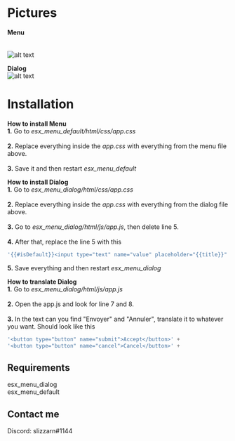 # Pictures

**Menu**<br />
<br />
<br />
           ![alt text](https://i.gyazo.com/cc2cd034b7320437cc28fdb7c5d9b9a2.png)


**Dialog**<br />
![alt text](https://i.gyazo.com/bbd10ce9f0bcf1e975576fe0e6da3a2f.png)

# Installation
**How to install Menu**<br />
**1.** Go to *esx_menu_default/html/css/app.css*<br /> <br />
**2.** Replace everything inside the *app.css* with everything from the menu file above.<br /> <br />
**3.** Save it and then restart *esx_menu_default*

**How to install Dialog**<br />
**1.** Go to *esx_menu_dialog/html/css/app.css*<br /> <br />
**2.** Replace everything inside the *app.css* with everything from the dialog file above.<br /> <br />
**3.** Go to *esx_menu_dialog/html/js/app.js*, then delete line 5.<br /> <br />
**4.** After that, replace the line 5 with this 

```javascript
'{{#isDefault}}<input type="text" name="value" placeholder="{{title}}" id="inputText"/>{{/isDefault}}' +
```

**5.** Save everything and then restart *esx_menu_dialog*

**How to translate Dialog**<br />
**1.** Go to *esx_menu_dialog/html/js/app.js*<br /> <br />
**2.** Open the app.js and look for line 7 and 8.<br /> <br />
**3.** In the text can you find "Envoyer" and "Annuler", translate it to whatever you want. Should look like this

```javascript
'<button type="button" name="submit">Accept</button>' +
'<button type="button" name="cancel">Cancel</button>' + 
```

## Requirements
esx_menu_dialog<br />
esx_menu_default

## Contact me
Discord: slizzarn#1144
